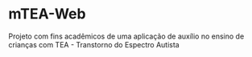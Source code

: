 # mTEA-Web
Projeto com fins acadêmicos de uma aplicação de auxílio no ensino de crianças com TEA - Transtorno do Espectro Autista
